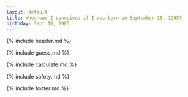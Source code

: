```yaml
---
layout: default
title: When was I conceived if I was born on September 18, 1905?
birthday: Sept 18, 1905
---
```


{% include header.md %}

{% include guess.md %}

{% include calculate.md %}

{% include safety.md %}

{% include footer.md %}



